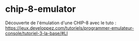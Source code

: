 # chip-8-emulator
Découverte de l'émulation d'une CHIP-8 avec le tuto : https://jeux.developpez.com/tutoriels/programmer-emulateur-console/tutoriel-3-la-base/#LI

